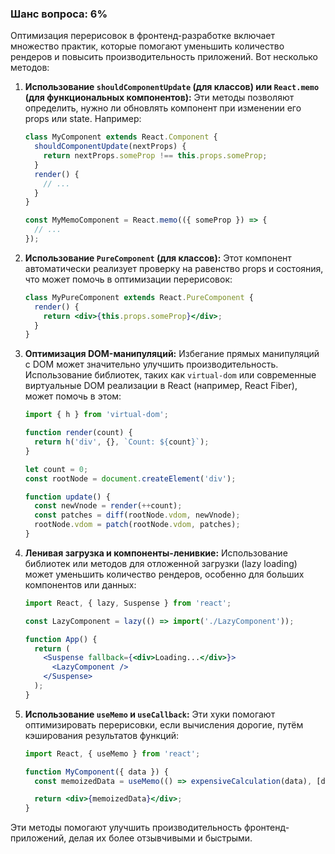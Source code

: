 ### Шанс вопроса: 6%

Оптимизация перерисовок в фронтенд-разработке включает множество практик, которые помогают уменьшить количество рендеров и повысить производительность приложений. Вот несколько методов:

1. **Использование `shouldComponentUpdate` (для классов) или `React.memo` (для функциональных компонентов):** Эти методы позволяют определить, нужно ли обновлять компонент при изменении его props или state. Например:
   ```jsx
   class MyComponent extends React.Component {
     shouldComponentUpdate(nextProps) {
       return nextProps.someProp !== this.props.someProp;
     }
     render() {
       // ...
     }
   }

   const MyMemoComponent = React.memo(({ someProp }) => {
     // ...
   });
   ```

2. **Использование `PureComponent` (для классов):** Этот компонент автоматически реализует проверку на равенство props и состояния, что может помочь в оптимизации перерисовок:
   ```jsx
   class MyPureComponent extends React.PureComponent {
     render() {
       return <div>{this.props.someProp}</div>;
     }
   }
   ```

3. **Оптимизация DOM-манипуляций:** Избегание прямых манипуляций с DOM может значительно улучшить производительность. Использование библиотек, таких как `virtual-dom` или современные виртуальные DOM реализации в React (например, React Fiber), может помочь в этом:
   ```jsx
   import { h } from 'virtual-dom';

   function render(count) {
     return h('div', {}, `Count: ${count}`);
   }

   let count = 0;
   const rootNode = document.createElement('div');

   function update() {
     const newVnode = render(++count);
     const patches = diff(rootNode.vdom, newVnode);
     rootNode.vdom = patch(rootNode.vdom, patches);
   }
   ```

4. **Ленивая загрузка и компоненты-ленивкие:** Использование библиотек или методов для отложенной загрузки (lazy loading) может уменьшить количество рендеров, особенно для больших компонентов или данных:
   ```jsx
   import React, { lazy, Suspense } from 'react';

   const LazyComponent = lazy(() => import('./LazyComponent'));

   function App() {
     return (
       <Suspense fallback={<div>Loading...</div>}>
         <LazyComponent />
       </Suspense>
     );
   }
   ```

5. **Использование `useMemo` и `useCallback`:** Эти хуки помогают оптимизировать перерисовки, если вычисления дорогие, путём кэширования результатов функций:
   ```jsx
   import React, { useMemo } from 'react';

   function MyComponent({ data }) {
     const memoizedData = useMemo(() => expensiveCalculation(data), [data]);

     return <div>{memoizedData}</div>;
   }
   ```

Эти методы помогают улучшить производительность фронтенд-приложений, делая их более отзывчивыми и быстрыми.